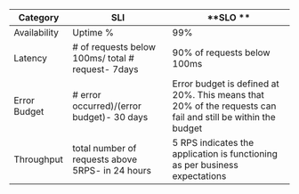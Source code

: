 | **Category** | **SLI**                                                    | **SLO **                                                                                                     |
|--------------|------------------------------------------------------------|--------------------------------------------------------------------------------------------------------------|
| Availability | Uptime %                                                   | 99%                                                                                                          |
| Latency      | # of requests below 100ms/ total # request- 7days          | 90% of requests below 100ms                                                                                  |
| Error Budget | # error occurred)/(error budget)- 30 days                  | Error budget is defined at 20%. This means that 20% of the requests can fail and still be within the budget  |
| Throughput   | total number of requests above 5RPS- in 24 hours           | 5 RPS indicates the application is functioning as per business expectations                                  |
